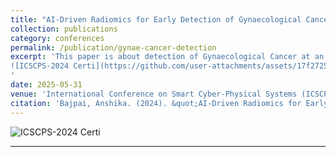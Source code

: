 ```yaml
---
title: "AI-Driven Radiomics for Early Detection of Gynaecological Cancers: A Multimodal Approach"
collection: publications
category: conferences
permalink: /publication/gynae-cancer-detection
excerpt: 'This paper is about detection of Gynaecological Cancer at an early stage
![ICSCPS-2024 Certi](https://github.com/user-attachments/assets/17f27252-83bb-4cfd-ad1e-b93e0885390f)
'
date: 2025-05-31
venue: 'International Conference on Smart Cyber-Physical Systems (ICSCPS-2024)'
citation: 'Bajpai, Anshika. (2024). &quot;AI-Driven Radiomics for Early Detection of Gynaecological Cancers: A Multimodal Approach.&quot; <i>International Conference on Smart Cyber-Physical Systems</i>.'
---
```

![ICSCPS-2024 Certi](https://github.com/user-attachments/assets/17f27252-83bb-4cfd-ad1e-b93e0885390f)

---
